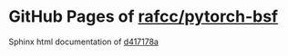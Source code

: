 GitHub Pages of [rafcc/pytorch-bsf](https://github.com/rafcc/pytorch-bsf.git)
===
Sphinx html documentation of [d417178a](https://github.com/rafcc/pytorch-bsf/tree/d417178a098eae284834b8ceb28ccca9a44c5498)

